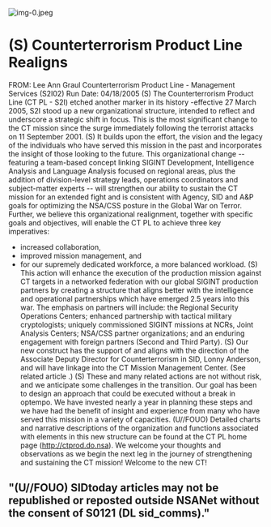 ![img-0.jpeg](img-0.jpeg)

# (S) Counterterrorism Product Line Realigns 

FROM: Lee Ann Graul
Counterterrorism Product Line - Management Services (S2I02)
Run Date: 04/18/2005
(S) The Counterterrorism Product Line (CT PL - S2I) etched another marker in its history -effective 27 March 2005, S2I stood up a new organizational structure, intended to reflect and underscore a strategic shift in focus. This is the most significant change to the CT mission since the surge immediately following the terrorist attacks on 11 September 2001.
(S) It builds upon the effort, the vision and the legacy of the individuals who have served this mission in the past and incorporates the insight of those looking to the future. This organizational change -- featuring a team-based concept linking SIGINT Development, Intelligence Analysis and Language Analysis focused on regional areas, plus the addition of division-level strategy leads, operations coordinators and subject-matter experts -- will strengthen our ability to sustain the CT mission for an extended fight and is consistent with Agency, SID and A\&P goals for optimizing the NSA/CSS posture in the Global War on Terror. Further, we believe this organizational realignment, together with specific goals and objectives, will enable the CT PL to achieve three key imperatives:

- increased collaboration,
- improved mission management, and
- for our supremely dedicated workforce, a more balanced workload.
(S) This action will enhance the execution of the production mission against CT targets in a networked federation with our global SIGINT production partners by creating a structure that aligns better with the intelligence and operational partnerships which have emerged 2.5 years into this war. The emphasis on partners will include: the Regional Security Operations Centers; enhanced partnership with tactical military cryptologists; uniquely commissioned SIGINT missions at NCRs, Joint Analysis Centers; NSA/CSS partner organizations; and an enduring engagement with foreign partners (Second and Third Party).
(S) Our new construct has the support of and aligns with the direction of the Associate Deputy Director for Counterterrorism in SID, Lonny Anderson, and will have linkage into the CT Mission Management Center. (See related article .)
(S) These and many related actions are not without risk, and we anticipate some challenges in the transition. Our goal has been to design an approach that could be executed without a break in optempo. We have invested nearly a year in planning these steps and we have had the benefit of insight and experience from many who have served this mission in a variety of capacities.
(U//FOUO) Detailed charts and narrative descriptions of the organization and functions associated with elements in this new structure can be found at the CT PL home page (http://ctprod.do.nsa). We welcome your thoughts and observations as we begin the next leg in the journey of strengthening and sustaining the CT mission! Welcome to the new CT!


## "(U//FOUO) SIDtoday articles may not be republished or reposted outside NSANet without the consent of S0121 (DL sid_comms)."
